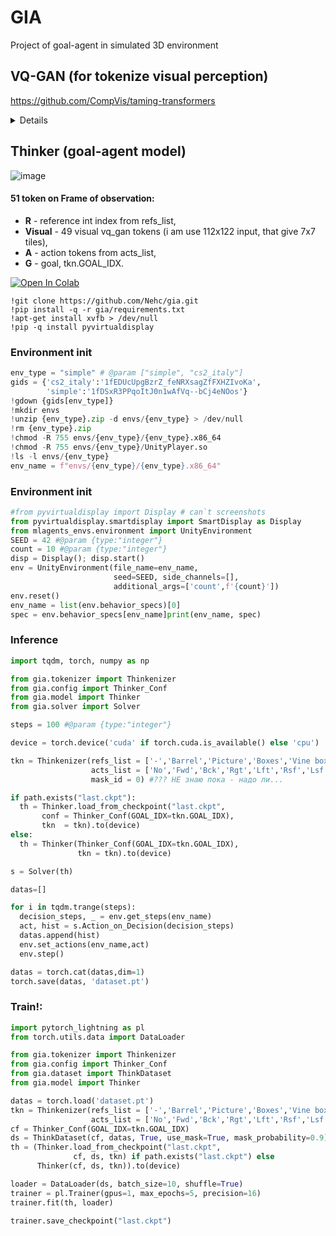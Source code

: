 # GIA
Project of goal-agent in simulated 3D environment 

## VQ-GAN (for tokenize visual perception)
https://github.com/CompVis/taming-transformers
<details>
  <summary>Details</summary>  
  
```python
import torch
from PIL import Image
from gia.vqgan import VQGAN, preprocess_vqgan
import numpy as np

vq_gan = VQGAN()
img = Image.open('photo.jpg').convert("RGB")
x = preprocess_vqgan(np.expand_dims(np.array(img)/255,0))
with torch.no_grad():
  z, _, [_, _, ind] = vq_gan.encode(x)
  b,c,h,w = z.shape # 1, 256, 32, 32
  ind.squeeze_()
```
source image is 512x512x3. **ind** is 1024 (32x32 of 16x16 tiles)

```python
from gia.vqgan import custom_to_pil

with torch.no_grad():
  nz = vq_gan.quantize.get_codebook_entry(ind, (b,h,w,c))
  rec = vq_gan.decode(nz).detach().cpu()
  rec.squeeze_()

np_img = np.rollaxis(rec.numpy(),0,3)
img = custom_to_pil(np_img)
```
source and reconstructed image:

![image](https://github.com/Nehc/gia/assets/8426195/07d596ca-02c7-4f4a-a99c-e86fa8302bdb)

</details>

## Thinker (goal-agent model)
![image](https://github.com/Nehc/gia/assets/8426195/a92f3088-0f7e-41ee-859c-0dd0e375b7d7)

#### 51 token on **Frame** of observation:
- **R** - reference int index from refs_list, 
- **Visual** - 49 visual vq_gan tokens (i am use 112x122 input, that give 7x7 tiles), 
- **A** - action tokens from acts_list, 
- **G** - goal, tkn.GOAL_IDX.
<a target="_blank" href="https://colab.research.google.com/github/https://colab.research.google.com/drive/1mWzz6i4qxvi19AUwRDTbUA9akUc1CMik?usp=sharing">
  <img src="https://colab.research.google.com/assets/colab-badge.svg" alt="Open In Colab"/>
</a>

```colab
!git clone https://github.com/Nehc/gia.git
!pip install -q -r gia/requirements.txt
!apt-get install xvfb > /dev/null
!pip -q install pyvirtualdisplay
```
### Environment init
```Python
env_type = "simple" # @param ["simple", "cs2_italy"]
gids = {'cs2_italy':'1fEDUcUpgBzrZ_feNRXsagZfFXHZIvoKa',
        'simple':'1fDSxR3PPqoItJ0n1wAfVq--bCj4eNOos'}
!gdown {gids[env_type]}
!mkdir envs
!unzip {env_type}.zip -d envs/{env_type} > /dev/null
!rm {env_type}.zip
!chmod -R 755 envs/{env_type}/{env_type}.x86_64
!chmod -R 755 envs/{env_type}/UnityPlayer.so
!ls -l envs/{env_type}
env_name = f"envs/{env_type}/{env_type}.x86_64"
```
### Environment init
```Python
#from pyvirtualdisplay import Display # can`t screenshots
from pyvirtualdisplay.smartdisplay import SmartDisplay as Display
from mlagents_envs.environment import UnityEnvironment
SEED = 42 #@param {type:"integer"}
count = 10 #@param {type:"integer"}
disp = Display(); disp.start()
env = UnityEnvironment(file_name=env_name,
                       seed=SEED, side_channels=[],
                       additional_args=['count',f'{count}'])
env.reset()
env_name = list(env.behavior_specs)[0]
spec = env.behavior_specs[env_name]print(env_name, spec)
```
### Inference
```python
import tqdm, torch, numpy as np

from gia.tokenizer import Thinkenizer
from gia.config import Thinker_Conf
from gia.model import Thinker
from gia.solver import Solver

steps = 100 #@param {type:"integer"}

device = torch.device('cuda' if torch.cuda.is_available() else 'cpu')

tkn = Thinkenizer(refs_list = ['-','Barrel','Picture','Boxes','Vine box','Market','Gate','Door'],
                  acts_list = ['No','Fwd','Bck','Rgt','Lft','Rsf','Lsf','Goal'],
                  mask_id = 0) #??? НЕ знаю пока - надо ли...

if path.exists("last.ckpt"):
  th = Thinker.load_from_checkpoint("last.ckpt",
       conf = Thinker_Conf(GOAL_IDX=tkn.GOAL_IDX),
       tkn  = tkn).to(device)
else:
  th = Thinker(Thinker_Conf(GOAL_IDX=tkn.GOAL_IDX),
               tkn = tkn).to(device)

s = Solver(th)

datas=[]

for i in tqdm.trange(steps):
  decision_steps, _ = env.get_steps(env_name)
  act, hist = s.Action_on_Decision(decision_steps)
  datas.append(hist)
  env.set_actions(env_name,act)
  env.step()

datas = torch.cat(datas,dim=1)
torch.save(datas, 'dataset.pt')
```

### Train!: 
```python
import pytorch_lightning as pl
from torch.utils.data import DataLoader

from gia.tokenizer import Thinkenizer
from gia.config import Thinker_Conf
from gia.dataset import ThinkDataset
from gia.model import Thinker

datas = torch.load('dataset.pt')
tkn = Thinkenizer(refs_list = ['-','Barrel','Picture','Boxes','Vine box','Market','Gate','Door'],
                  acts_list = ['No','Fwd','Bck','Rgt','Lft','Rsf','Lsf','Goal'], mask_id = 0) 
cf = Thinker_Conf(GOAL_IDX=tkn.GOAL_IDX)
ds = ThinkDataset(cf, datas, True, use_mask=True, mask_probability=0.9)
th = (Thinker.load_from_checkpoint("last.ckpt",
              cf, ds, tkn) if path.exists("last.ckpt") else
      Thinker(cf, ds, tkn)).to(device)

loader = DataLoader(ds, batch_size=10, shuffle=True)
trainer = pl.Trainer(gpus=1, max_epochs=5, precision=16)
trainer.fit(th, loader)

trainer.save_checkpoint("last.ckpt")
```
